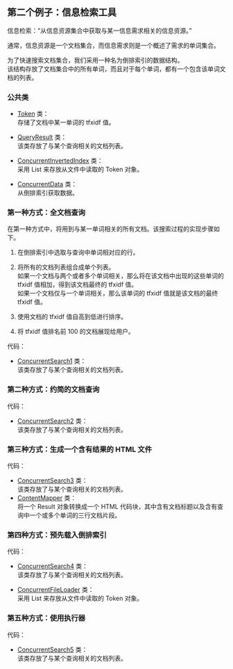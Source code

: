 ## 第二个例子：信息检索工具
信息检索：“从信息资源集合中获取与某一信息需求相关的信息资源。”

通常，信息资源是一个文档集合，而信息需求则是一个概述了需求的单词集合。  

为了快速搜索文档集合，我们采用一种名为倒排索引的数据结构。  
该结构存放了文档集合中的所有单词，而且对于每个单词，都有一个包含该单词文档的列表。


### 公共类
-	[Token](common2/Token.java) 类：  
存储了文档中某一单词的 tfxidf 值。

-	[QueryResult](common2/QueryResult.java) 类：  
该类存放了与某个查询相关的文档列表。
-	[ConcurrentInvertedIndex](common2/ConcurrentInvertedIndex.java) 类：  
采用 List<Token> 来存放从文件中读取的 Token 对象。
-	[ConcurrentData](common2/ConcurrentData.java) 类：  
从倒排索引获取数据。


### 第一种方式：全文档查询
在第一种方式中，将用到与某一单词相关的所有文档。该搜索过程的实现步骤如下。
1.	在倒排索引中选取与查询中单词相对应的行。

2.	将所有的文档列表组合成单个列表。  
如果一个文档与两个或者多个单词相关，那么将在该文档中出现的这些单词的 tfxidf 值相加，得到该文档最终的 tfxidf 值。  
如果一个文档仅与一个单词相关，那么该单词的 tfxidf 值就是该文档的最终 tfxidf 值。
3.	使用文档的 tfxidf 值自高到低进行排序。
4.	将 tfxidf 值排名前 100 的文档展现给用户。

代码：
-	[ConcurrentSearch1](example2/ConcurrentSearch1.java) 类：  
该类存放了与某个查询相关的文档列表。

### 第二种方式：约简的文档查询
代码：
-	[ConcurrentSearch2](example2/ConcurrentSearch2.java) 类：  
该类存放了与某个查询相关的文档列表。

### 第三种方式：生成一个含有结果的 HTML 文件
代码：
-	[ConcurrentSearch3](example2/ConcurrentSearch3.java) 类：  
该类存放了与某个查询相关的文档列表。
-	[ContentMapper](example2/ContentMapper.java) 类：  
将一个 Result 对象转换成一个 HTML 代码块，其中含有文档标题以及含有查询中一个或多个单词的三行文档片段。

### 第四种方式：预先载入倒排索引
代码：
-	[ConcurrentSearch4](example2/ConcurrentSearch4.java) 类：  
该类存放了与某个查询相关的文档列表。

-	[ConcurrentFileLoader](example2/ConcurrentFileLoader.java) 类：  
采用 List<Token> 来存放从文件中读取的 Token 对象。

### 第五种方式：使用执行器
代码：
-	[ConcurrentSearch5](example2/ConcurrentSearch5.java) 类：  
该类存放了与某个查询相关的文档列表。


